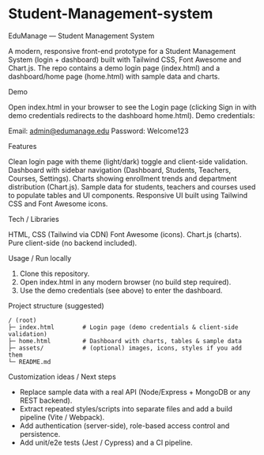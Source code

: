 # Student-Management-system

EduManage — Student Management System

A modern, responsive front-end prototype for a Student Management System (login + dashboard) built with Tailwind CSS, Font Awesome and Chart.js. The repo contains a demo login page (index.html) and a dashboard/home page (home.html) with sample data and charts. 

Demo

Open index.html in your browser to see the Login page (clicking Sign in with demo credentials redirects to the dashboard home.html). 
Demo credentials:

Email: admin@edumanage.edu
Password: Welcome123

Features

Clean login page with theme (light/dark) toggle and client-side validation. 
Dashboard with sidebar navigation (Dashboard, Students, Teachers, Courses, Settings).
Charts showing enrollment trends and department distribution (Chart.js). 
Sample data for students, teachers and courses used to populate tables and UI components.
Responsive UI built using Tailwind CSS and Font Awesome icons.

Tech / Libraries

HTML, CSS (Tailwind via CDN)
Font Awesome (icons). 
Chart.js (charts). 
Pure client-side (no backend included). 

Usage / Run locally

1. Clone this repository.
2. Open index.html in any modern browser (no build step required). 
3. Use the demo credentials (see above) to enter the dashboard.

Project structure (suggested)
```
/ (root)
├─ index.html        # Login page (demo credentials & client-side validation)
├─ home.html         # Dashboard with charts, tables & sample data
├─ assets/           # (optional) images, icons, styles if you add them
└─ README.md
```

Customization ideas / Next steps

* Replace sample data with a real API (Node/Express + MongoDB or any REST backend). 
* Extract repeated styles/scripts into separate files and add a build pipeline (Vite / Webpack).
* Add authentication (server-side), role-based access control and persistence.
* Add unit/e2e tests (Jest / Cypress) and a CI pipeline.

